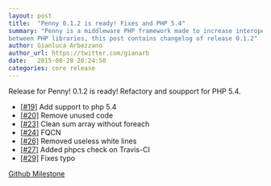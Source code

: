 ```yaml
---
layout: post
title:  "Penny 0.1.2 is ready! Fixes and PHP 5.4"
summary: "Penny is a middleware PHP framework made to increase interoperability
between PHP libraries, this post contains changelog of release 0.1.2"
author: Gianluca Arbezzano
author_url: https://twitter.com/gianarb
date:   2015-08-28 20:24:50
categories: core release
---
```

Release for Penny! 0.1.2 is ready! Refactory and soupport for PHP 5.4.

* [[#19]](https://github.com/gianarb/penny/pull/19) Add support to php 5.4
* [[#20]](https://github.com/gianarb/penny/pull/20) Remove unused code
* [[#23]](https://github.com/gianarb/penny/pull/13) Clean sum array without foreach
* [[#24]](https://github.com/gianarb/penny/pull/24) FQCN
* [[#26]](https://github.com/gianarb/penny/pull/26) Removed useless white lines
* [[#27]](https://github.com/gianarb/penny/pull/27) Added phpcs check on Travis-CI
* [[#29]](https://github.com/gianarb/penny/pull/29) Fixes typo

[Github Milestone](https://github.com/pennyphp/penny/releases/tag/0.1.2)
